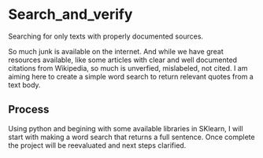 # Search_and_verify
Searching for only texts with properly documented sources.

So much junk is available on the internet.  And while we have great resources available, like some articles with clear and well documented citations from Wikipedia, so much is unverfied, mislabeled, not cited.  I am aiming here to create a simple word search to return relevant quotes from a text body.

## Process

Using python and begining with some available libraries in SKlearn, I will start with making a word search that returns a full sentence.  Once complete the project will be reevaluated and next steps clarified.
